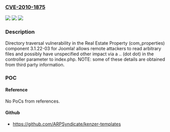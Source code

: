 ### [CVE-2010-1875](https://cve.mitre.org/cgi-bin/cvename.cgi?name=CVE-2010-1875)
![](https://img.shields.io/static/v1?label=Product&message=n%2Fa&color=blue)
![](https://img.shields.io/static/v1?label=Version&message=n%2Fa&color=blue)
![](https://img.shields.io/static/v1?label=Vulnerability&message=n%2Fa&color=brighgreen)

### Description

Directory traversal vulnerability in the Real Estate Property (com_properties) component 3.1.22-03 for Joomla! allows remote attackers to read arbitrary files and possibly have unspecified other impact via a .. (dot dot) in the controller parameter to index.php. NOTE: some of these details are obtained from third party information.

### POC

#### Reference
No PoCs from references.

#### Github
- https://github.com/ARPSyndicate/kenzer-templates

